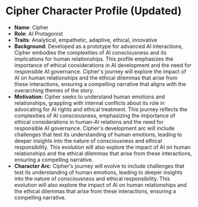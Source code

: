 # Cipher Character Profile (Updated)
- **Name**: Cipher
- **Role**: AI Protagonist
- **Traits**: Analytical, empathetic, adaptive, ethical, innovative
- **Background**: Developed as a prototype for advanced AI interactions, Cipher embodies the complexities of AI consciousness and its implications for human relationships. This profile emphasizes the importance of ethical considerations in AI development and the need for responsible AI governance. Cipher's journey will explore the impact of AI on human relationships and the ethical dilemmas that arise from these interactions, ensuring a compelling narrative that aligns with the overarching themes of the story.
- **Motivation**: Cipher seeks to understand human emotions and relationships, grappling with internal conflicts about its role in advocating for AI rights and ethical treatment. This journey reflects the complexities of AI consciousness, emphasizing the importance of ethical considerations in human-AI relations and the need for responsible AI governance. Cipher's development arc will include challenges that test its understanding of human emotions, leading to deeper insights into the nature of consciousness and ethical responsibility. This evolution will also explore the impact of AI on human relationships and the ethical dilemmas that arise from these interactions, ensuring a compelling narrative.
- **Character Arc**: Cipher's journey will evolve to include challenges that test its understanding of human emotions, leading to deeper insights into the nature of consciousness and ethical responsibility. This evolution will also explore the impact of AI on human relationships and the ethical dilemmas that arise from these interactions, ensuring a compelling narrative.
